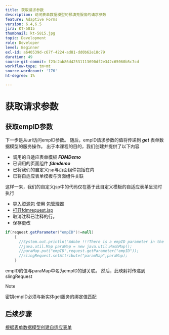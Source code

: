 ```yaml
---
title: 获取请求参数
description: 访问表单数据模型的预填充服务的请求参数
feature: Adaptive Forms
version: 6.4,6.5
jira: KT-5815
thumbnail: kt-5815.jpg
topic: Development
role: Developer
level: Beginner
exl-id: a640539d-c67f-4224-ad81-dd0b62e18c79
duration: 49
source-git-commit: f23c2ab86d42531113690df2e342c65060b5c7cd
workflow-type: tm+mt
source-wordcount: '176'
ht-degree: 1%

---
```


# 获取请求参数

## 获取empID参数

下一步是从url访问empID参数。 随后，empID请求参数的值将传递到 **_get_** 表单数据模型的服务操作。
出于本课程的目的，我们创建并提供了以下内容

* 调用的自适应表单模板 **_FDMDemo_**
* 已调用的页面组件 **_fdmdemo_**
* 已将我们的自定义jsp与页面组件包括在内
* 已将自适应表单模板与页面组件关联

这样一来，我们的自定义jsp中的代码仅在基于此自定义模板的自适应表单呈现时执行

* [导入资源包](assets/template-page-component.zip) 使用 [包管理器](http://localhost:4502/crx/packmgr/index.jsp)
* [打开fdmrequest.jsp](http://localhost:4502/crx/de/index.jsp#/apps/fdmdemo/component/page/fdmdemo/fdmrequest.jsp)
* 取消注释已注释的行。
* 保存更改

```java
if(request.getParameter("empID")!=null)
    {
      //System.out.println("Adobe !!!There is a empID parameter in the request "+request.getParameter("empID"));
      //java.util.Map paraMap = new java.util.HashMap();
      //paraMap.put("empID",request.getParameter("empID"));
      //slingRequest.setAttribute("paramMap",paraMap);
    }
```

empID的值与paraMap中名为empID的键关联。 然后，此映射将传递到slingRequest

>[!NOTE]
>
>密钥empID必须与新实体get服务的绑定值匹配

## 后续步骤

[根据表单数据模型创建自适应表单](./create-adaptive-form.md)

